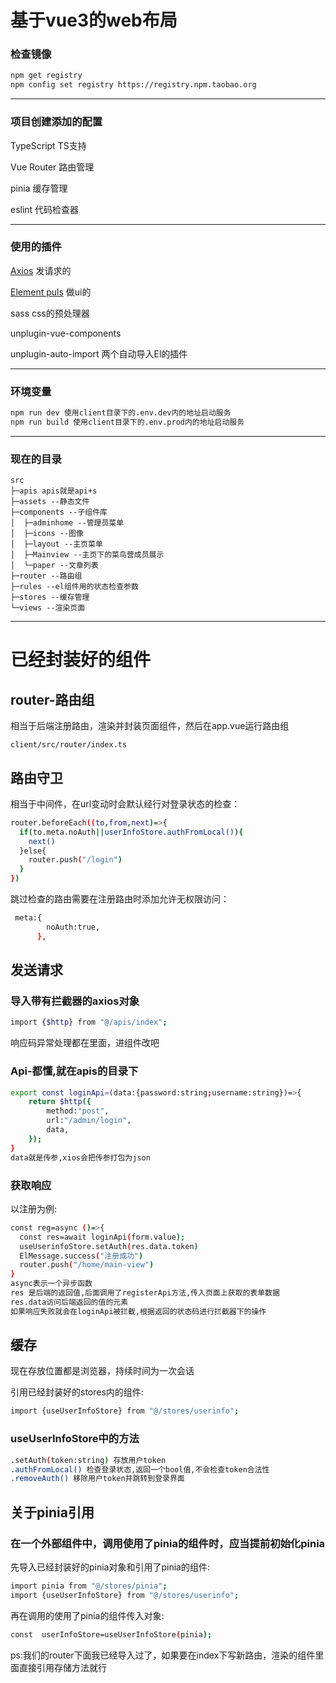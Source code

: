 # 基于vue3的web布局
### 检查镜像
```bash
npm get registry
npm config set registry https://registry.npm.taobao.org 
```
---

### 项目创建添加的配置
TypeScript TS支持

Vue Router 路由管理

pinia 缓存管理

eslint 代码检查器

---
### 使用的插件
[Axios](https://www.axios-http.cn/) 发请求的

[Element puls](https://element-plus.org/zh-CN/) 做ui的

sass css的预处理器

unplugin-vue-components

unplugin-auto-import 两个自动导入El的插件

---
### 环境变量
```bash
npm run dev 使用client目录下的.env.dev内的地址启动服务
npm run build 使用client目录下的.env.prod内的地址启动服务
```

---
### 现在的目录
```
src
├─apis apis就是api+s
├─assets --静态文件
├─components --子组件库
│  ├─adminhome --管理员菜单
│  ├─icons --图像
│  ├─layout --主页菜单
│  ├─Mainview --主页下的菜鸟营成员展示
│  └─paper --文章列表
├─router --路由组
├─rules --el组件用的状态检查参数
├─stores --缓存管理
└─views --渲染页面

```

---

# 已经封装好的组件
## router-路由组 
相当于后端注册路由，渲染并封装页面组件，然后在app.vue运行路由组
```
client/src/router/index.ts
```
## 路由守卫
相当于中间件，在url变动时会默认经行对登录状态的检查：
```bash
router.beforeEach((to,from,next)=>{
  if(to.meta.noAuth||userInfoStore.authFromLocal()){
    next()
  }else{
    router.push("/login")
  }
})
```
跳过检查的路由需要在注册路由时添加允许无权限访问：
```bash
 meta:{
        noAuth:true,
      },
```
## 发送请求
### 导入带有拦截器的axios对象
```bash
import {$http} from "@/apis/index";
```
响应码异常处理都在里面，进组件改吧
### Api-都懂,就在apis的目录下
```bash
export const loginApi=(data:{password:string;username:string})=>{
    return $http({
        method:"post",
        url:"/admin/login",
        data,
    });
}
data就是传参,xios会把传参打包为json
```
### 获取响应
以注册为例:
```bash
const reg=async ()=>{
  const res=await loginApi(form.value);
  useUserinfoStore.setAuth(res.data.token)
  ElMessage.success("注册成功")
  router.push("/home/main-view")
}
async表示一个异步函数
res 是后端的返回值,后面调用了registerApi方法,传入页面上获取的表单数据
res.data访问后端返回的值的元素
如果响应失败就会在loginApi被拦截,根据返回的状态码进行拦截器下的操作
```

## 缓存
现在存放位置都是浏览器，持续时间为一次会话

引用已经封装好的stores内的组件:
```bash
import {useUserInfoStore} from "@/stores/userinfo";

```
### useUserInfoStore中的方法
```bash
.setAuth(token:string) 存放用户token
.authFromLocal() 检查登录状态,返回一个bool值,不会检查token合法性
.removeAuth() 移除用户token并跳转到登录界面
```
## 关于pinia引用
### 在一个外部组件中，调用使用了pinia的组件时，应当提前初始化pinia
先导入已经封装好的pinia对象和引用了pinia的组件:
```bash
import pinia from "@/stores/pinia";
import {useUserInfoStore} from "@/stores/userinfo";
```
再在调用的使用了pinia的组件传入对象:
```bash
const  userInfoStore=useUserInfoStore(pinia);
```
ps:我们的router下面我已经导入过了，如果要在index下写新路由，渲染的组件里面直接引用存储方法就行